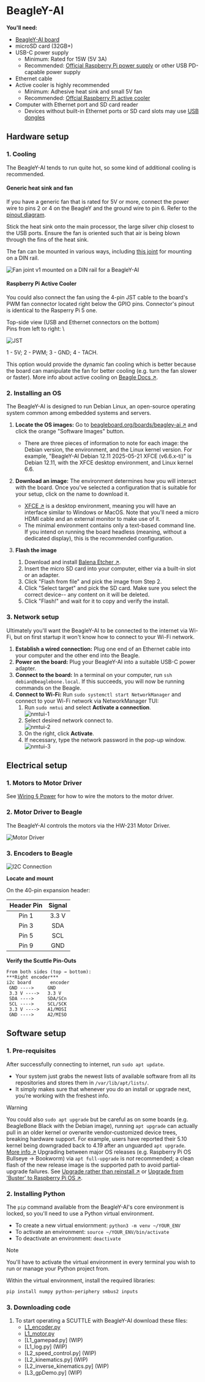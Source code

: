 # BeagleY-AI

**You'll need:**

* [BeagleY-AI board](https://www.beagleboard.org/boards/beagley-ai)
* microSD card (32GB+)
* USB-C power supply
    * Minimum: Rated for 15W (5V 3A)
    * Recommended: [Official Raspberry Pi power supply](https://www.raspberrypi.com/products/27w-power-supply/) or other USB PD-capable power supply
* Ethernet cable
* Active cooler is highly recommended
    * Minimum: Adhesive heat sink and small 5V fan
    * Recommended: [Offcial Raspberry Pi active cooler](https://www.raspberrypi.com/products/active-cooler/)
* Computer with Ethernet port and SD card reader
    * Devices without built-in Ethernet ports or SD card slots may use [USB dongles](https://www.amazon.com/Anker-Ethernet-PowerExpand-Aluminum-Portable/dp/B08CK9X9Z8)

## Hardware setup

### 1. Cooling
The BeagleY-AI tends to run quite hot, so some kind of additional cooling is recommended.

#### Generic heat sink and fan
If you have a generic fan that is rated for 5V or more, connect the power wire to pins 2 or 4 on the BeagleY and the ground wire to pin 6. Refer to the [pinout diagram](https://pinout.beagleboard.io/).

Stick the heat sink onto the main processor, the large silver chip closest to the USB ports. 
Ensure the fan is oriented such that air is being blown through the fins of the heat sink.

The fan can be mounted in various ways, including [this joint](https://grabcad.com/library/fan_joint-1) for mounting on a DIN rail.

![Fan joint v1 mounted on a DIN rail for a BeagleY-AI](img/mg_beagley_fanJoint.jpg)

#### Raspberry Pi Active Cooler
You could also connect the fan using the 4-pin JST cable to the board's PWM fan connector located right below the GPIO pins. Connector's pinout is identical to the Rasperry Pi 5 one.

Top-side view (USB and Ethernet connectors on the bottom) \
Pins from left to right: \

![JST](image/BeagleY-AI%20Fan%20connector.png)

1 - 5V; 2 - PWM; 3 - GND; 4 - TACH.

This option would provide the dynamic fan cooling which is better because the board can manipulate the fan for better cooling (e.g. turn the fan slower or faster). 
More info about active cooling on [Beagle Docs ↗](https://docs.beagle.cc/boards/beagley/ai/02-quick-start.html#attach-cooling-fan).

### 2. Installing an OS
The BeagleY-AI is designed to run Debian Linux, an open-source operating system common among embedded systems and servers.

1. **Locate the OS images:** Go to [beagleboard.org/boards/beagley-ai ↗](https://www.beagleboard.org/boards/beagley-ai) and click the orange "Software Images" button.
    * There are three pieces of information to note for each image: the Debian version, the environment, and the Linux kernel version. For example, "BeagleY-AI Debian 12.11 2025-05-21 XFCE (v6.6.x-ti)" is Debian 12.11, with the XFCE desktop environment, and Linux kernel 6.6.

1. **Download an image:** The environment determines how you will interact with the board. Once you've selected a configuration that is suitable for your setup, click on the name to download it.
    * [XFCE ↗](https://xfce.org/about/screenshots) is a desktop environment, meaning you will have an interface similar to Windows or MacOS. Note that you'll need a micro HDMI cable and an external monitor to make use of it.
    * The minimal environment contains only a text-based command line. If you intend on running the board headless (meaning, without a dedicated display), this is the recommended configuration.

1. **Flash the image**
    1. Download and install [Balena Etcher ↗](https://etcher.balena.io/).
    1. Insert the micro SD card into your computer, either via a built-in slot or an adapter.
    1. Click "Flash from file" and pick the image from Step 2.
    1. Click "Select target" and pick the SD card. Make sure you select the correct device-- any content on it will be deleted.
    1. Click "Flash!" and wait for it to copy and verify the install.

### 3. Network setup

Ultimately you'll want the BeagleY-AI to be connected to the internet via Wi-Fi, but on first startup it won't know how to connect to your Wi-Fi network.

1. **Establish a wired connection:** Plug one end of an Ethernet cable into your computer and the other end into the Beagle.
1. **Power on the board:** Plug your BeagleY-AI into a suitable USB-C power adapter.
1. **Connect to the board:** In a terminal on your computer, run `ssh debian@beaglebone.local`. If this succeeds, you will now be running commands on the Beagle.
1. **Connect to Wi-Fi:** Run `sudo systemctl start NetworkManager` and connect to your Wi-Fi network via NetworkManager TUI:
    1. Run `sudo nmtui` and select **Activate a connection**. \
    ![nmtui-1](img/nmtui-1.png)
    1. Select desired network connect to. \
    ![nmtui-2](img/nmtui-2.png)
    1. On the right, click **Activate**.
    1. If necessary, type the network password in the pop-up window. \
    ![nmtui-3](img/nmtui-3.png)

## Electrical setup

### 1. Motors to Motor Driver
See [Wiring § Power](wiring.md#actuator-motor-driver) for how to wire the motors to the motor driver.

### 2. Motor Driver to Beagle
The BeagleY-AI controls the motors via the HW-231 Motor Driver.

![Motor Driver](image/Beagle_wiring_whitebg.png)

### 3. Encoders to Beagle
![I2C Connection](image/byai-i2c.png)

**Locate and mount**

On the 40-pin expansion header:

| Header Pin | Signal |
|:----------:|:------:|
| Pin 1       | 3.3 V   |
| Pin 3       | SDA     |
| Pin 5       | SCL     |
| Pin 9       | GND     |

**Verify the Scuttle Pin-Outs**
 ```
From both sides (top → bottom):
***Right encoder***
i2c board       encoder
  GND ---->     GND
  3.3 V ---->   3.3 V
  SDA ---->     SDA/SCn
  SCL ---->     SCL/SCK
  3.3 V ---->   A1/MOSI
  GND ---->     A2/MISO
```

## Software setup

### 1. Pre-requisites
After successfully connecting to internet, run `sudo apt update`. 
- Your system just grabs the newest lists of available software from all its repositories and stores them in `/var/lib/apt/lists/`. 
- It simply makes sure that whenever you do an install or upgrade next, you’re working with the freshest info.

> [!WARNING]
> You could also `sudo apt upgrade` but be careful as on some boards (e.g. BeagleBone Black with the Debian image), running `apt upgrade` can actually pull in an older kernel or overwrite vendor‐customized device trees, breaking hardware support. For example, users have reported their 5.10 kernel being downgraded back to 4.19 after an unguarded `apt upgrade`. [More info ↗](https://forum.beagleboard.org/t/apt-update-apt-upgrade-automatic-kernel-change-downgrade-to-4-19/32030)
> Upgrading between major OS releases (e.g. Raspberry Pi OS Bullseye → Bookworm) via `apt full-upgrade` is *not* recommended; a clean flash of the new release image is the supported path to avoid partial‐upgrade failures. See [Upgrade rather than reinstall ↗](https://forums.raspberrypi.com/viewtopic.php?t=337992) or [Upgrade from 'Buster' to Raspberry Pi OS ↗](https://forums.raspberrypi.com/viewtopic.php?t=288172).

### 2. Installing Python
The `pip` command available from the BeagleY-AI's core environment is locked, so you'll need to use a Python virtual environment.
- To create a new virtual enviornment: `python3 -m venv ~/YOUR_ENV`
- To activate an environment: `source ~/YOUR_ENV/bin/activate`
- To deactivate an environment: `deactivate`

> [!NOTE]
> You'll have to activate the virtual environment in every terminal you wish to run or manage your Python project from.

Within the virtual environment, install the required libraries:
```bash
pip install numpy python-periphery smbus2 inputs
```

### 3. Downloading code
1. To start operating a SCUTTLE with BeagleY-AI download these files:
    - [L1_encoder.py](https://www.mediafire.com/file/okivhm6k8538pmm/L1_encoder.py/file)
    - [L1_motor.py](https://www.mediafire.com/file/pbtqgwtd8ptlqk8/L1_motor.py/file)
    - [L1_gamepad.py] (WIP)
    - [L1_log.py] (WIP)
    - [L2_speed_control.py] (WIP)
    - [L2_kinematics.py] (WIP)
    - [L2_inverse_kinematics.py] (WIP)
    - [L3_gpDemo.py] (WIP)
